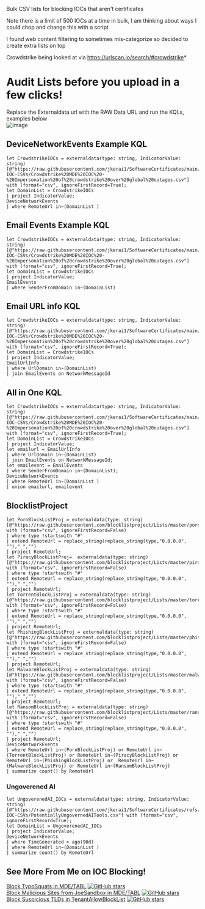 Bulk CSV lists for blocking IOCs that aren't certificates  


Note there is a limit of 500 IOCs at a time in bulk, I am thinking about ways I could chop and change this with a script   

I found web content filtering to sometimes mis-categorize so decided to create extra lists on top    

Crowdstrike being looked at via https://urlscan.io/search/#crowdstrike*  


# Audit Lists before you upload in a few clicks!

Replace the Externaldata url with the RAW Data URL and run the KQLs, examples below   
![image](https://github.com/user-attachments/assets/6245b31f-134f-4351-8f23-0eec4aac146b)


## DeviceNetworkEvents Example KQL 

```
let CrowdstrikeIOCs = externaldata(type: string, IndicatorValue: string)[@"https://raw.githubusercontent.com/jkerai1/SoftwareCertificates/main/Bulk-IOC-CSVs/Crowdstrike%20MDE%20IOC%20-%20Impersonation%20of%20crowdstrike%20over%20global%20outages.csv"] with (format="csv", ignoreFirstRecord=True);
let DomainList = CrowdstrikeIOCs
| project IndicatorValue;
DeviceNetworkEvents
| where RemoteUrl in~(DomainList )
```
## Email Events Example KQL
```
let CrowdstrikeIOCs = externaldata(type: string, IndicatorValue: string)[@"https://raw.githubusercontent.com/jkerai1/SoftwareCertificates/main/Bulk-IOC-CSVs/Crowdstrike%20MDE%20IOC%20-%20Impersonation%20of%20crowdstrike%20over%20global%20outages.csv"] with (format="csv", ignoreFirstRecord=True);
let DomainList = CrowdstrikeIOCs
| project IndicatorValue;
EmailEvents
| where SenderFromDomain in~(DomainList)
```

## Email URL info KQL   
```
let CrowdstrikeIOCs = externaldata(type: string, IndicatorValue: string)[@"https://raw.githubusercontent.com/jkerai1/SoftwareCertificates/main/Bulk-IOC-CSVs/Crowdstrike%20MDE%20IOC%20-%20Impersonation%20of%20crowdstrike%20over%20global%20outages.csv"] with (format="csv", ignoreFirstRecord=True);
let DomainList = CrowdstrikeIOCs
| project IndicatorValue;
EmailUrlInfo
| where UrlDomain in~(DomainList)
| join EmailEvents on NetworkMessageId
```

## All in One KQL 

```
let CrowdstrikeIOCs = externaldata(type: string, IndicatorValue: string)[@"https://raw.githubusercontent.com/jkerai1/SoftwareCertificates/main/Bulk-IOC-CSVs/Crowdstrike%20MDE%20IOC%20-%20Impersonation%20of%20crowdstrike%20over%20global%20outages.csv"] with (format="csv", ignoreFirstRecord=True);
let DomainList = CrowdstrikeIOCs
| project IndicatorValue;
let emailurl = EmailUrlInfo
| where UrlDomain in~(DomainList)
| join EmailEvents on NetworkMessageId;
let emailevent = EmailEvents
| where SenderFromDomain in~(DomainList);
DeviceNetworkEvents
| where RemoteUrl in~(DomainList )
| union emailurl, emailevent
```

## BlocklistProject
```
let PornBlockListProj = externaldata(type: string)[@"https://raw.githubusercontent.com/blocklistproject/Lists/master/porn.txt"] with (format="csv", ignoreFirstRecord=False)
| where type !startswith "#"
| extend RemoteUrl = replace_string(replace_string(type,"0.0.0.0", "")," ","")
| project RemoteUrl;
let PiracyBlockListProj=  externaldata(type: string)[@"https://raw.githubusercontent.com/blocklistproject/Lists/master/piracy.txt"] with (format="csv", ignoreFirstRecord=False)
| where type !startswith "#"
| extend RemoteUrl = replace_string(replace_string(type,"0.0.0.0", "")," ","")
| project RemoteUrl;
let TorrentBlockListProj = externaldata(type: string)[@"https://raw.githubusercontent.com/blocklistproject/Lists/master/torrent.txt"] with (format="csv", ignoreFirstRecord=False)
| where type !startswith "#"
| extend RemoteUrl = replace_string(replace_string(type,"0.0.0.0", "")," ","")
| project RemoteUrl;
let PhishingBlockListProj = externaldata(type: string)[@"https://raw.githubusercontent.com/blocklistproject/Lists/master/phishing.txt"] with (format="csv", ignoreFirstRecord=False)
| where type !startswith "#"
| extend RemoteUrl = replace_string(replace_string(type,"0.0.0.0", "")," ","")
| project RemoteUrl;
let MalwareBlockListProj = externaldata(type: string)[@"https://raw.githubusercontent.com/blocklistproject/Lists/master/malware.txt"] with (format="csv", ignoreFirstRecord=False)
| where type !startswith "#"
| extend RemoteUrl = replace_string(replace_string(type,"0.0.0.0", "")," ","")
| project RemoteUrl;
let RansomBlockListProj = externaldata(type: string)[@"https://raw.githubusercontent.com/blocklistproject/Lists/master/ransomware.txt"] with (format="csv", ignoreFirstRecord=False)
| where type !startswith "#"
| extend RemoteUrl = replace_string(replace_string(type,"0.0.0.0", "")," ","")
| project RemoteUrl;
DeviceNetworkEvents
| where RemoteUrl in~(PornBlockListProj) or RemoteUrl in~(TorrentBlockListProj) or RemoteUrl in~(PiracyBlockListProj) or RemoteUrl in~(PhishingBlockListProj) or  RemoteUrl in~(MalwareBlockListProj) or RemoteUrl in~(RansomBlockListProj)
| summarize count() by RemoteUrl
```
### Ungoverened AI
```
let UngoverenedAI_IOCs = externaldata(type: string, IndicatorValue: string)[@"https://raw.githubusercontent.com/jkerai1/SoftwareCertificates/refs/heads/main/Bulk-IOC-CSVs/PotentiallyUngovernedAITools.csv"] with (format="csv", ignoreFirstRecord=True);
let DomainList = UngoverenedAI_IOCs
| project IndicatorValue;
DeviceNetworkEvents
| where TimeGenerated > ago(90d)
| where RemoteUrl in~(DomainList )
| summarize count() by RemoteUrl
```


## See More From Me on IOC Blocking!  

[Block TypoSquats in MDE/TABL](https://github.com/jkerai1/DNSTwistToMDEIOC) [![GitHub stars](https://img.shields.io/github/stars/jkerai1/DNSTwistToMDEIOC?style=flat-square)](https://github.com/jkerai1/DNSTwistToMDEIOC/stargazers)  
[Block Malicious Sites from JoeSandbox in MDE/TABL](https://github.com/jkerai1/JoeSandBoxToMDEBlockList) [![GitHub stars](https://img.shields.io/github/stars/jkerai1/JoeSandBoxToMDEBlockList?style=flat-square)](https://github.com/jkerai1/JoeSandBoxToMDEBlockList/stargazers)  
[Block Suspicious TLDs in TenantAllowBlockList](https://github.com/jkerai1/TLD-TABL-Block) [![GitHub stars](https://img.shields.io/github/stars/jkerai1/TLD-TABL-Block?style=flat-square)](https://github.com/jkerai1/TLD-TABL-Block/stargazers)
